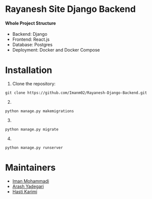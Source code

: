 # Rayanesh Site Django Backend
#### Whole Project Structure
* Backend: Django
* Frontend: React.js
* Database: Postgres
* Deployment: Docker and Docker Compose

# Installation
1. Clone the repository: 
```
git clone https://github.com/Imanm02/Rayanesh-Django-Backend.git
```
2.
```
python manage.py makemigrations
```
3.
```
python manage.py migrate
```
4.
```
python manage.py runserver
```

# Maintainers
- [Iman Mohammadi](https://github.com/Imanm02)
- [Arash Yadegari](https://github.com/Arash1381-y)
- [Hasti Karimi](https://github.com/HastiKarimi)
